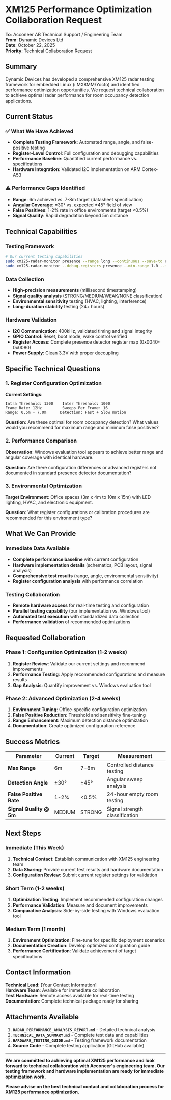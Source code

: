 # XM125 Performance Optimization Collaboration Request

**To**: Acconeer AB Technical Support / Engineering Team  
**From**: Dynamic Devices Ltd  
**Date**: October 22, 2025  
**Priority**: Technical Collaboration Request

## Summary

Dynamic Devices has developed a comprehensive XM125 radar testing framework for embedded Linux (i.MX8MM/Yocto) and identified performance optimization opportunities. We request technical collaboration to achieve optimal radar performance for room occupancy detection applications.

## Current Status

### ✅ What We Have Achieved
- **Complete Testing Framework**: Automated range, angle, and false-positive testing
- **Register-Level Control**: Full configuration and debugging capabilities  
- **Performance Baseline**: Quantified current performance vs. specifications
- **Hardware Integration**: Validated I2C implementation on ARM Cortex-A53

### ⚠️ Performance Gaps Identified
- **Range**: 6m achieved vs. 7-8m target (datasheet specification)
- **Angular Coverage**: ±30° vs. expected ±45° field of view
- **False Positives**: 1-2% rate in office environments (target <0.5%)
- **Signal Quality**: Rapid degradation beyond 5m distance

## Technical Capabilities

### Testing Framework
```bash
# Our current testing capabilities
sudo xm125-radar-monitor presence --range long --continuous --save-to results.csv
sudo xm125-radar-monitor --debug-registers presence --min-range 1.0 --max-range 8.0
```

### Data Collection
- **High-precision measurements** (millisecond timestamping)
- **Signal quality analysis** (STRONG/MEDIUM/WEAK/NONE classification)
- **Environmental sensitivity** testing (HVAC, lighting, interference)
- **Long-duration stability** testing (24+ hours)

### Hardware Validation
- **I2C Communication**: 400kHz, validated timing and signal integrity
- **GPIO Control**: Reset, boot mode, wake control verified
- **Register Access**: Complete presence detector register map (0x0040-0x0080)
- **Power Supply**: Clean 3.3V with proper decoupling

## Specific Technical Questions

### 1. Register Configuration Optimization
**Current Settings**:
```
Intra Threshold: 1300    Inter Threshold: 1000
Frame Rate: 12Hz         Sweeps Per Frame: 16
Range: 0.5m - 7.0m      Detection: Fast + Slow motion
```

**Question**: Are these optimal for room occupancy detection? What values would you recommend for maximum range and minimum false positives?

### 2. Performance Comparison
**Observation**: Windows evaluation tool appears to achieve better range and angular coverage with identical hardware.

**Question**: Are there configuration differences or advanced registers not documented in standard presence detector documentation?

### 3. Environmental Optimization  
**Target Environment**: Office spaces (3m x 4m to 10m x 15m) with LED lighting, HVAC, and electronic equipment.

**Question**: What register configurations or calibration procedures are recommended for this environment type?

## What We Can Provide

### Immediate Data Available
- **Complete performance baseline** with current configuration
- **Hardware implementation details** (schematics, PCB layout, signal analysis)
- **Comprehensive test results** (range, angle, environmental sensitivity)
- **Register configuration analysis** with performance correlation

### Testing Collaboration
- **Remote hardware access** for real-time testing and configuration
- **Parallel testing capability** (our implementation vs. Windows tool)
- **Automated test execution** with standardized data collection
- **Performance validation** of recommended optimizations

## Requested Collaboration

### Phase 1: Configuration Optimization (1-2 weeks)
1. **Register Review**: Validate our current settings and recommend improvements
2. **Performance Testing**: Apply recommended configurations and measure results
3. **Gap Analysis**: Quantify improvement vs. Windows evaluation tool

### Phase 2: Advanced Optimization (2-4 weeks)  
1. **Environment Tuning**: Office-specific configuration optimization
2. **False Positive Reduction**: Threshold and sensitivity fine-tuning
3. **Range Enhancement**: Maximum detection distance optimization
4. **Documentation**: Create optimized configuration reference

## Success Metrics

| Parameter | Current | Target | Measurement |
|-----------|---------|--------|-------------|
| **Max Range** | 6m | 7-8m | Controlled distance testing |
| **Detection Angle** | ±30° | ±45° | Angular sweep analysis |
| **False Positive Rate** | 1-2% | <0.5% | 24-hour empty room testing |
| **Signal Quality @ 5m** | MEDIUM | STRONG | Signal strength classification |

## Next Steps

### Immediate (This Week)
1. **Technical Contact**: Establish communication with XM125 engineering team
2. **Data Sharing**: Provide current test results and hardware documentation
3. **Configuration Review**: Submit current register settings for validation

### Short Term (1-2 weeks)
1. **Optimization Testing**: Implement recommended configuration changes
2. **Performance Validation**: Measure and document improvements
3. **Comparative Analysis**: Side-by-side testing with Windows evaluation tool

### Medium Term (1 month)
1. **Environment Optimization**: Fine-tune for specific deployment scenarios
2. **Documentation Creation**: Develop optimized configuration guide
3. **Performance Certification**: Validate achievement of target specifications

## Contact Information

**Technical Lead**: [Your Contact Information]  
**Hardware Team**: Available for immediate collaboration  
**Test Hardware**: Remote access available for real-time testing  
**Documentation**: Complete technical package ready for sharing

## Attachments Available

1. **`RADAR_PERFORMANCE_ANALYSIS_REPORT.md`** - Detailed technical analysis
2. **`TECHNICAL_DATA_SUMMARY.md`** - Complete test data and capabilities
3. **`HARDWARE_TESTING_GUIDE.md`** - Testing framework documentation
4. **Source Code** - Complete testing application (GitHub available)

---

**We are committed to achieving optimal XM125 performance and look forward to technical collaboration with Acconeer's engineering team. Our testing framework and hardware implementation are ready for immediate optimization work.**

**Please advise on the best technical contact and collaboration process for XM125 performance optimization.**
